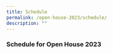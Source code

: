```yaml
---
title: Schedule
permalink: /open-house-2023/schedule/
description: ""
---
```

### **Schedule for Open House 2023**
